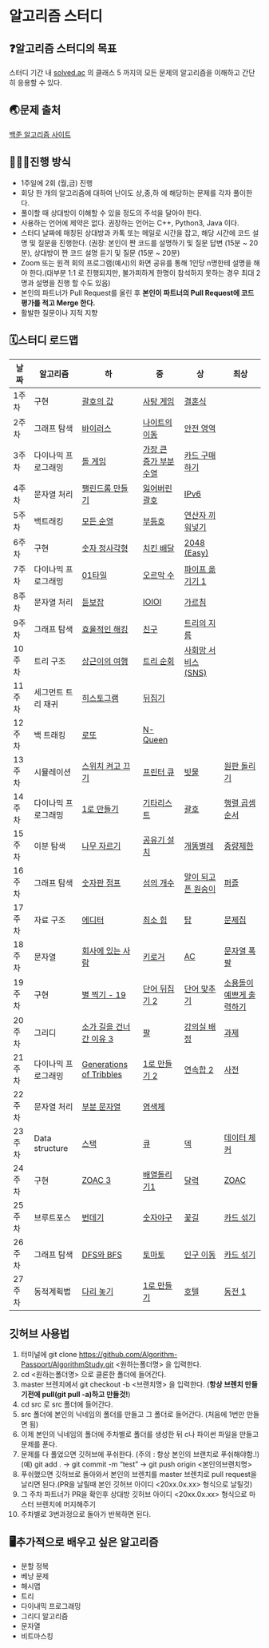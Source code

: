 # 알고리즘 스터디

## ❓알고리즘 스터디의 목표

스터디 기간 내 [solved.ac](http://solved.ac) 의 클래스 5 까지의 모든 문제의 알고리즘을 이해하고 간단히 응용할 수 있다.

## 🌏문제 출처

[백준 알고리즘 사이트](https://www.acmicpc.net/)

## 👨🏻‍💼진행 방식

- 1주일에 2회 (월,금) 진행
- 회당 한 개의 알고리즘에 대하여 난이도 상,중,하 에 해당하는 문제를 각자 풀이한다.
- 풀이할 때 상대방이 이해할 수 있을 정도의 주석을 달아야 한다.
- 사용하는 언어에 제약은 없다. 권장하는 언어는 C++, Python3, Java 이다.
- 스터디 날짜에 매칭된 상대방과 카톡 또는 메일로 시간을 잡고, 해당 시간에 코드 설명 및 질문을 진행한다. (권장: 본인이 짠 코드를 설명하기 및 질문 답변 (15분 ~ 20분), 상대방이 짠 코드 설명 듣기 및 질문 (15분 ~ 20분)
- Zoom 또는 원격 회의 프로그램(예시)의 화면 공유를 통해 1인당 n명한테 설명을 해야 한다.(대부분 1:1 로 진행되지만, 불가피하게 한명이 참석하지 못하는 경우 최대 2명과 설명을 진행 할 수도 있음)
- 본인의 파트너가 Pull Request를 올린 후 **본인이 파트너의 Pull Request에 코드 평가를 적고 Merge 한다.**
- 활발한 질문이나 지적 지향

## 🗓️스터디 로드맵 

|날짜|알고리즘|하|중|상|최상|
|---|---|---|---|---|---|
|1주차|구현|[괄호의 값](https://www.acmicpc.net/problem/2504)|[사탕 게임](https://www.acmicpc.net/problem/3085)|[결혼식](https://www.acmicpc.net/problem/5567)|
|2주차|그래프 탐색|[바이러스](https://www.acmicpc.net/problem/2606)|[나이트의 이동](https://www.acmicpc.net/problem/7562)|[안전 영역](https://www.acmicpc.net/problem/2468)|
|3주차|다이나믹 프로그래밍|[돌 게임](https://www.acmicpc.net/problem/9655)|[가장 큰 증가 부분 수열](https://www.acmicpc.net/problem/11055)|[카드 구매하기](https://www.acmicpc.net/problem/11052)|
|4주차|문자열 처리|[팰린드롬 만들기](https://www.acmicpc.net/problem/1213)|[잃어버린 괄호](https://www.acmicpc.net/problem/1541)|[IPv6](https://www.acmicpc.net/problem/3107)|
|5주차|백트래킹|[모든 순열](https://www.acmicpc.net/problem/10974)|[부등호](https://www.acmicpc.net/problem/2529)|[연산자 끼워넣기](https://www.acmicpc.net/problem/14888)|
|6주차|구현|[숫자 정사각형](https://www.acmicpc.net/problem/1051)|[치킨 배달](https://www.acmicpc.net/problem/15686)|[2048 (Easy)](https://www.acmicpc.net/problem/12100)|
|7주차|다이나믹 프로그래밍|[01타일](https://www.acmicpc.net/problem/1904)|[오르막 수](https://www.acmicpc.net/problem/11057)|[파이프 옮기기 1](https://www.acmicpc.net/problem/17070)|
|8주차|문자열 처리|[듣보잡](https://www.acmicpc.net/problem/1764)|[IOIOI](https://www.acmicpc.net/problem/5525)|[가르침](https://www.acmicpc.net/problem/1062)|
|9주차|그래프 탐색|[효율적인 해킹](https://www.acmicpc.net/problem/1325)|[친구](https://www.acmicpc.net/problem/1058)|[트리의 지름](https://www.acmicpc.net/problem/1967)|
|10주차|트리 구조|[상근이의 여행](https://www.acmicpc.net/problem/9372)|[트리 순회](https://www.acmicpc.net/problem/1991)|[사회망 서비스(SNS)](https://www.acmicpc.net/problem/2533)|
|11주차|세그먼트 트리 재귀|[히스토그램](https://www.acmicpc.net/problem/1725)|[뒤집기](https://www.acmicpc.net/problem/10472)|
|12주차|백 트래킹|[로또](https://www.acmicpc.net/problem/6603)|[N-Queen](https://www.acmicpc.net/problem/9663)|
|13주차|시뮬레이션|[스위치 켜고 끄기](https://www.acmicpc.net/problem/1244)|[프린터 큐](https://www.acmicpc.net/problem/1966)|[빗물](https://www.acmicpc.net/problem/14719)|[원판 돌리기](https://www.acmicpc.net/problem/17822)|
|14주차|다이나믹 프로그래밍|[1로 만들기](https://www.acmicpc.net/problem/1463)|[기타리스트](https://www.acmicpc.net/problem/1495)|[괄호](https://www.acmicpc.net/problem/10422)|[행렬 곱셈 순서](https://www.acmicpc.net/problem/11049)|
|15주차|이분 탐색|[나무 자르기](https://www.acmicpc.net/problem/2805)|[공유기 설치](https://www.acmicpc.net/problem/2110)|[개똥벌레](https://www.acmicpc.net/problem/3020)|[중량제한](https://www.acmicpc.net/problem/1939)|
|16주차|그래프 탐색|[숫자판 점프](https://www.acmicpc.net/problem/2210)|[섬의 개수](https://www.acmicpc.net/problem/4963)|[말이 되고픈 원숭이](https://www.acmicpc.net/problem/1600)|[퍼즐](https://www.acmicpc.net/problem/1525)|
|17주차|자료 구조|[에디터](https://www.acmicpc.net/problem/1406)|[최소 힙](https://www.acmicpc.net/problem/1927)|[탑](https://www.acmicpc.net/problem/2493)|[문제집](https://www.acmicpc.net/problem/1766)|
|18주차|문자열|[회사에 있는 사람](https://www.acmicpc.net/problem/7785)|[키로거](https://www.acmicpc.net/problem/5397)|[AC](https://www.acmicpc.net/problem/5430)|[문자열 폭팔](https://www.acmicpc.net/problem/9935)|
|19주차|구현|[별 찍기 - 19](https://www.acmicpc.net/problem/10994)|[단어 뒤집기 2](https://www.acmicpc.net/problem/17413)|[단어 맞추기](https://www.acmicpc.net/problem/9081)|[소용돌이 예쁘게 출력하기](https://www.acmicpc.net/problem/1022)|
|20주차|그리디|[소가 길을 건너간 이유 3](https://www.acmicpc.net/problem/14469)|[팔](https://www.acmicpc.net/problem/1105)|[강의실 배정](https://www.acmicpc.net/problem/11000)|[과제](https://www.acmicpc.net/problem/13904)|
|21주차|다이나믹 프로그래밍|[Generations of Tribbles](https://www.acmicpc.net/problem/9507)|[1로 만들기 2](https://www.acmicpc.net/problem/12852)|[연속합 2](https://www.acmicpc.net/problem/13398)|[사전](https://www.acmicpc.net/problem/1256)|
|22주차|문자열 처리|[부분 문자열](https://www.acmicpc.net/problem/6550)|[염색체](https://www.acmicpc.net/problem/9342)|||
|23주차|Data structure|[스택](https://www.acmicpc.net/problem/10828)|[큐](https://www.acmicpc.net/problem/18258)|[덱](https://www.acmicpc.net/problem/10866)|[데이터 체커](https://www.acmicpc.net/problem/22942)|
|24주차|구현|[ZOAC 3](https://www.acmicpc.net/problem/20436)|[배열돌리기1](https://www.acmicpc.net/problem/16926)|[달력](https://www.acmicpc.net/problem/20207)|[ZOAC](https://www.acmicpc.net/problem/16719)|
|25주차|브루트포스|[번데기](https://www.acmicpc.net/problem/15721)|[숫자야구](https://www.acmicpc.net/problem/2503)|[꽃길](https://www.acmicpc.net/problem/14620)|[카드 섞기](https://www.acmicpc.net/problem/21315)|
|26주차|그래프 탐색|[DFS와 BFS](https://www.acmicpc.net/problem/1260)|[토마토](https://www.acmicpc.net/problem/7576)|[인구 이동](https://www.acmicpc.net/problem/16234)|[카드 섞기](https://www.acmicpc.net/problem/21315)|
|27주차|동적계획법|[다리 놓기](https://www.acmicpc.net/problem/1010)|[1로 만들기](https://www.acmicpc.net/problem/1463)|[호텔](https://www.acmicpc.net/problem/1106)|[동전 1](https://www.acmicpc.net/problem/2293)|

## 깃허브 사용법

1. 터미널에 git clone https://github.com/Algorithm-Passport/AlgorithmStudy.git <원하는폴더명> 을 입력한다.
2. cd <원하는폴더명> 으로 클론한 폴더에 들어간다.
3. master 브렌치에서 git checkout -b <브랜치명> 을 입력한다. (**항상 브렌치 만들기전에 pull(git pull -a)하고 만들것!**)
5. cd src 로 src 폴더에 들어간다.
6. src 폴더에 본인의 닉네임의 폴더를 만들고 그 폴더로 들어간다. (처음에 1번만 만들면 됨)
7. 이제 본인의 닉네임의 폴더에 주차별로 폴더를 생성한 뒤 c나 파이썬 파일을 만들고 문제를 푼다.
8. 문제를 다 풀었으면 깃허브에 푸쉬한다. (주의 : 항상 본인의 브랜치로 푸쉬해야함.!)  (예) git add .  -> git commit -m “test”  -> git push origin <본인의브랜치명>
9. 푸쉬했으면 깃허브로 돌아와서 본인의 브렌치를 master 브렌치로 pull request을 날리면 된다.(PR을 날릴때 본인 깃허브 아이디 <20xx.0x.xx> 형식으로 날릴것)
10. 그 주차 파트너가 PR을 확인후 상대방 깃허브 아이디 <20xx.0x.xx> 형식으로 마스터 브렌치에 머지해주기
11. 주차별로 3번과정으로 돌아가 반복하면 된다.


## 🖥️추가적으로 배우고 싶은 알고리즘

- 분할 정복
- 베낭 문제
- 해시맵
- 트리
- 다이내믹 프로그래밍
- 그리디 알고리즘
- 문자열
- 비트마스킹
